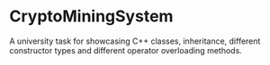 # CryptoMiningSystem
A university task for showcasing C++ classes, inheritance, different constructor types and different operator overloading methods.
